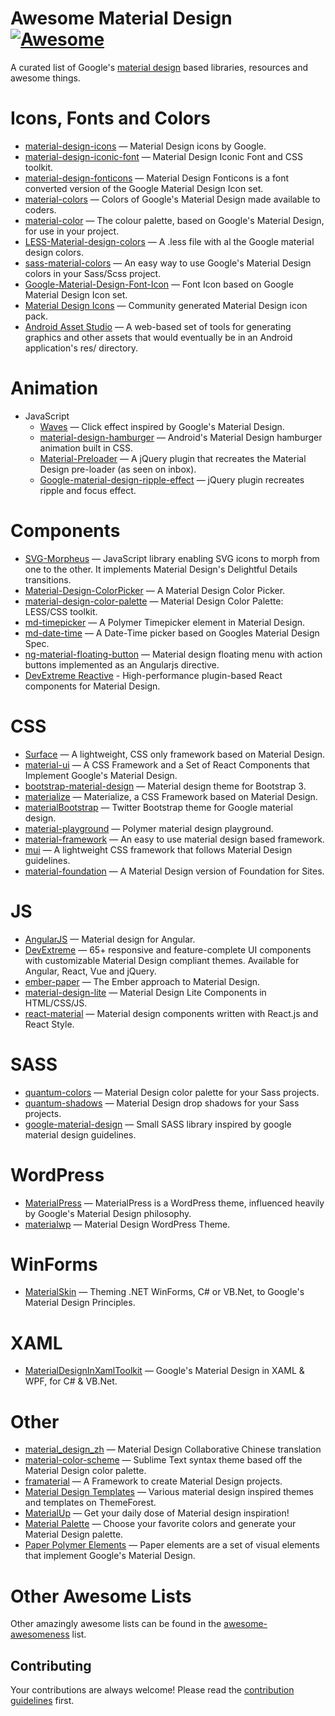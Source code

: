# Awesome Material Design [![Awesome](https://cdn.rawgit.com/sindresorhus/awesome/d7305f38d29fed78fa85652e3a63e154dd8e8829/media/badge.svg)](https://github.com/sindresorhus/awesome)

A curated list of Google's [material design](http://www.google.com/design/spec) based libraries, resources and awesome things.

Icons, Fonts and Colors
==
  - [material-design-icons](https://github.com/google/material-design-icons) — Material Design icons by Google.
  - [material-design-iconic-font](https://github.com/zavoloklom/material-design-iconic-font) — Material Design Iconic Font and CSS toolkit.
  - [material-design-fonticons](https://github.com/designjockey/material-design-fonticons) — Material Design Fonticons is a font converted version of the Google Material Design Icon set.
  - [material-colors](https://github.com/shuhei/material-colors) — Colors of Google's Material Design made available to coders.
  - [material-color](https://github.com/mrmlnc/material-color) — The colour palette, based on Google's Material Design, for use in your project.
  - [LESS-Material-design-colors](https://github.com/tisign/LESS-Material-design-colors) — A .less file with al the Google material design colors.
  - [sass-material-colors](https://github.com/minusfive/sass-material-colors) — An easy way to use Google's Material Design colors in your Sass/Scss project.
  - [Google-Material-Design-Font-Icon](https://github.com/Seb-L/Google-Material-Design-Font-Icon) — Font Icon based on Google Material Design Icon set.
  - [Material Design Icons](https://materialdesignicons.com/) — Community generated Material Design icon pack.
  - [Android Asset Studio](https://romannurik.github.io/AndroidAssetStudio/) — A web-based set of tools for generating graphics and other assets that would eventually be in an Android application's res/ directory.

Animation
==
  - JavaScript
    - [Waves](https://github.com/fians/Waves) — Click effect inspired by Google's Material Design.
    - [material-design-hamburger](https://github.com/swirlycheetah/material-design-hamburger) — Android's Material Design hamburger animation built in CSS.
    - [Material-Preloader](https://github.com/aarondo/Material-Preloader) — A jQuery plugin that recreates the Material Design pre-loader (as seen on inbox).
    - [Google-material-design-ripple-effect](https://github.com/ninox92/Google-material-design-ripple-effect) — jQuery plugin recreates ripple and focus effect.
  
Components
==
  - [SVG-Morpheus](https://github.com/alexk111/SVG-Morpheus) — JavaScript library enabling SVG icons to morph from one to the other. It implements Material Design's Delightful Details transitions.
  - [Material-Design-ColorPicker](https://github.com/Fraina/Material-Design-ColorPicker) — A Material Design Color Picker.
  - [material-design-color-palette](https://github.com/zavoloklom/material-design-color-palette) — Material Design Color Palette: LESS/CSS toolkit.
  - [md-timepicker](https://github.com/dotlouis/md-timepicker) — A Polymer Timepicker element in Material Design.
  - [md-date-time](https://github.com/SimeonC/md-date-time) — A Date-Time picker based on Googles Material Design Spec.
  - [ng-material-floating-button](https://github.com/nobitagit/ng-material-floating-button) — Material design floating menu with action buttons implemented as an Angularjs directive.
  - [DevExtreme Reactive](https://devexpress.github.io/devextreme-reactive/react) - High-performance plugin-based React components for Material Design.


CSS
==
  - [Surface](https://github.com/mildrenben/surface) — A lightweight, CSS only framework based on Material Design.
  - [material-ui](https://github.com/callemall/material-ui) — A CSS Framework and a Set of React Components that Implement Google's Material Design.
  - [bootstrap-material-design](https://github.com/FezVrasta/bootstrap-material-design) — Material design theme for Bootstrap 3.
  - [materialize](https://github.com/Dogfalo/materialize) — Materialize, a CSS Framework based on Material Design.
  - [materialBootstrap](https://github.com/throrin19/materialBootstrap) — Twitter Bootstrap theme for Google material design.
  - [material-playground](https://github.com/ebidel/material-playground) — Polymer material design playground.
  - [material-framework](https://github.com/nt1m/material-framework) — An easy to use material design based framework.
  - [mui](https://github.com/muicss/mui) — A lightweight CSS framework that follows Material Design guidelines.
  - [material-foundation](https://github.com/eucalyptuss/material-foundation) — A Material Design version of Foundation for Sites.

JS
==
  - [AngularJS](https://github.com/angular/material) — Material design for Angular.
  - [DevExtreme](https://js.devexpress.com) — 65+ responsive and feature-complete UI components with customizable Material Design compliant themes. Available for Angular, React, Vue and jQuery.
  - [ember-paper](https://github.com/miguelcobain/ember-paper) — The Ember approach to Material Design.
  - [material-design-lite](https://github.com/google/material-design-lite/) — Material Design Lite Components in HTML/CSS/JS.
  - [react-material](https://github.com/BerkeleyTrue/react-material) — Material design components written with React.js and React Style.


SASS
==
  - [quantum-colors](https://github.com/nkpfstr/quantum-colors) — Material Design color palette for your Sass projects.
  - [quantum-shadows](https://github.com/nkpfstr/quantum-shadows) — Material Design drop shadows for your Sass projects.
  - [google-material-design](https://github.com/axyz/google-material-design) — Small SASS library inspired by google material design guidelines.


WordPress
==
  - [MaterialPress](https://github.com/alexpatin/MaterialPress) — MaterialPress is a WordPress theme, influenced heavily by Google's Material Design philosophy.
  - [materialwp](https://github.com/braginteractive/materialwp) — Material Design WordPress Theme.
  
 WinForms
==
- [MaterialSkin](https://github.com/IgnaceMaes/MaterialSkin) — Theming .NET WinForms, C# or VB.Net, to Google's Material Design Principles.

XAML
==
 - [MaterialDesignInXamlToolkit](https://github.com/ButchersBoy/MaterialDesignInXamlToolkit) — Google's Material Design in XAML & WPF, for C# & VB.Net.

Other
==
  - [material_design_zh](https://github.com/1sters/material_design_zh) — Material Design Collaborative Chinese translation
  - [material-color-scheme](https://github.com/paradox41/material-color-scheme) — Sublime Text syntax theme based off the Material Design color palette.
  - [framaterial](https://github.com/Framaterial/framaterial) — A Framework to create Material Design projects.
  - [Material Design Templates](http://themeforest.net/tags/material%20design) — Various material design inspired themes and templates on ThemeForest.
  - [MaterialUp](http://www.materialup.com/) — Get your daily dose of Material design inspiration!
  - [Material Palette](http://www.materialpalette.com/) — Choose your favorite colors and generate your Material Design palette.
  - [Paper Polymer Elements](https://elements.polymer-project.org/browse?package=paper-elements) — Paper elements are a set of visual elements that implement Google's Material Design.
  
# Other Awesome Lists
Other amazingly awesome lists can be found in the [awesome-awesomeness](https://github.com/bayandin/awesome-awesomeness) list.

## Contributing

Your contributions are always welcome! Please read the [contribution guidelines](contributing.md) first.
